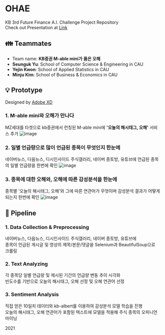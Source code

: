 # OHAE
KB 3rd Future Finance A.I. Challenge Project Repository   
Check out Presentation at [Link](https://github.com/woog2ee/OHAE/blob/main/KB%20Future%20Finance%20A.I.%20Challenge%20%EA%B8%B0%EC%88%A0%EC%84%A4%EB%AA%85%EC%84%9C%20KB%EC%A6%9D%EA%B6%8C%20M-able%EC%9D%B4%20%ED%92%88%EC%9D%80%20%EC%98%A4%ED%95%B4%ED%8C%80.pdf)

## 👪 Teammates
- Team name: **KB증권 M-able mini가 품은 오해**
- **Seunguk Yu**: School of Computer Science & Engineering in CAU   
- **Yejin Kwon**: School of Applied Statistics in CAU   
- **Minju Kim**: School of Business & Economics in CAU   

## 💡 Prototype
Designed by [Adobe XD](https://www.adobe.com/kr/products/xd.html)

### 1. M-able mini와 오해가 만나다
MZ세대를 타겟으로 kb증권에서 런칭된 M-able mini에 **'오늘의 해시태그, 오해'** 서비스 추가
![image](https://user-images.githubusercontent.com/80081987/132034685-32163dc5-3ab3-41b2-8253-cb12c27e871a.png)

### 2. 일별 언급량으로 많이 언급된 종목이 무엇인지 한눈에
네이버뉴스, 다음뉴스, 디시인사이드 주식갤러리, 네이버 종토방, 유튜브에 언급된 종목의 일별 언급량을 한번에 확인
![image](https://user-images.githubusercontent.com/80081987/132034702-2a4d3a87-5cdd-42c6-afe1-6cead4833829.png)

### 3. 종목에 대한 오해와, 오해에 따른 감성분석을 한눈에
종목별 '오늘의 해시태그, 오해'와 그에 따른 연관어가 무엇이며 감성분석 결과가 어떻게 되는지 한번에 확인
![image](https://user-images.githubusercontent.com/80081987/132034722-42c1078f-a2de-464e-be03-2f40d85d977f.png)

## 🚂 Pipeline
### 1. Data Collection & Preprocessing
네이버뉴스, 다음뉴스, 디시인사이드 주식갤러리, 네이버 종토방, 유튜브에   
종목이 언급된 게시글 및 영상의 제목/본문/댓글을 Selenium과 BeautifulSoup으로 크롤링

### 2. Text Analyzing
각 종목당 일별 언급량 및 제시된 기간의 언급량 변동 추이 시각화   
빈도수를 기반으로 오늘의 해시태그, 오해 선정 및 오해 연관어 선정

### 3. Sentiment Analysis
직접 얻은 10일치 데이터와 kb-albert를 이용하여 감성분석 모델 학습을 진행   
오늘의 해시태그, 오해 연관어가 포함된 텍스트에 모델을 적용해 주식 종목의 오피니언 마이닝

2021
